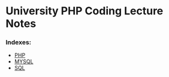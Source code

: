 # University PHP Coding Lecture Notes

### Indexes:
- [PHP](PHP.md)
- [MYSQL](MYSQL.md)
- [SQL](SQL.md)